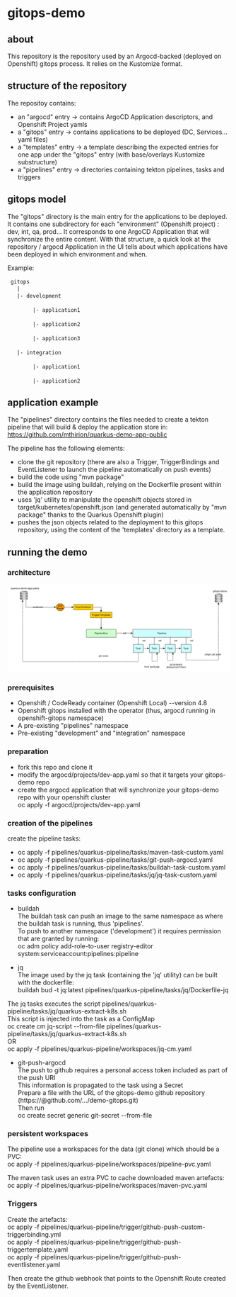 # gitops-demo

## about
This repository is the repository used by an Argocd-backed (deployed on Openshift) gitops process.
It relies on the Kustomize format.

## structure of the repository
The repositoy contains:
- an "argocd" entry      -> contains ArgoCD Application descriptors, and Openshift Project yamls
- a "gitops" entry       -> contains applications to be deployed (DC, Services... yaml files) 
- a "templates" entry    -> a template describing the expected entries for one app under the "gitops" entry (with base/overlays Kustomize substructure)
- a "pipelines" entry    -> directories containing tekton pipelines, tasks and triggers

## gitops model
The "gitops" directory is the main entry for the applications to be deployed.
It contains one subdirectory for each "environment" (Openshift project) : dev, int, qa, prod...
It corresponds to one ArgoCD Application that will synchronize the entire content.
With that structure, a quick look at the repository / argocd Application in the UI tells about which applications have been deployed in which environment and when.

Example:

     gitops
       |
       |- development
    
            |- application1
        
            |- application2
        
            |- application3
        
       |- integration
    
            |- application1
        
            |- application2
        

## application example
The "pipelines" directory contains the files needed to create a tekton pipeline that will build & deploy the application store in: <br/>
https://github.com/mthirion/quarkus-demo-app-public

The pipeline has the following elements:<br/>
- clone the git repository (there are also a Trigger, TriggerBindings and EventListener to launch the pipeline automatically on push events)
- build the code using "mvn package"
- build the image using buildah, relying on the Dockerfile present within the application repository
- uses 'jq' utility to manipulate the openshift objects stored in target/kubernetes/openshift.json (and generated automatically by "mvn package" thanks to the Quarkus Openshift plugin)
- pushes the json objects related to the deployment to this gitops repository, using the content of the 'templates' directory as a template.

## running the demo

### architecture
![CI/CD pipeline](https://github.com/mthirion/gitops-demo/blob/master/gitops-demo.png)

### prerequisites
- Openshift / CodeReady container (Openshift Local) --version 4.8
- Openshift gitops installed with the operator (thus, argocd running in openshift-gitops namespace)
- A pre-existing "pipelines" namespace
- Pre-existing "development" and "integration" namespace

### preparation
- fork this repo and clone it
- modify the argocd/projects/dev-app.yaml so that it targets your gitops-demo repo
- create the argocd application that will synchronize your gitops-demo repo with your openshift cluster <br/>
  oc apply -f argocd/projects/dev-app.yaml
  
### creation of the pipelines
create the pipeline tasks: <br/>
- oc apply -f pipelines/quarkus-pipeline/tasks/maven-task-custom.yaml 
- oc apply -f pipelines/quarkus-pipeline/tasks/git-push-argocd.yaml
- oc apply -f pipelines/quarkus-pipeline/tasks/buildah-task-custom.yaml
- oc apply -f pipelines/quarkus-pipeline/tasks/jq/jq-task-custom.yaml 

### tasks configuration
- buildah <br/>
The buildah task can push an image to the same namespace as where the buildah task is running, thus 'pipelines'. <br/>
To push to another namespace ('development') it requires permission that are granted by running: <br/>
oc adm policy add-role-to-user registry-editor system:serviceaccount:pipelines:pipeline 

- jq <br/>
The image used by the jq task (containing the 'jq' utility) can be built with the dockerfile: <br/>
buildah bud -t jq:latest pipelines/quarkus-pipeline/tasks/jq/Dockerfile-jq

The jq tasks executes the script pipelines/quarkus-pipeline/tasks/jq/quarkus-extract-k8s.sh <br/>
This script is injected into the task as a ConfigMap <br/>
oc create cm jq-script --from-file pipelines/quarkus-pipeline/tasks/jq/quarkus-extract-k8s.sh <br/>
OR <br/>
oc apply -f pipelines/quarkus-pipeline/workspaces/jq-cm.yaml

- git-push-argocd <br/>
The push to github requires a personal access token included as part of the push URI <br/>
This information is propagated to the task using a Secret <br/>
Prepare a file with the URL of the gitops-demo github repository (https://<pat>@github.com/.../demo-gitops.git) <br/>
Then run <br/>
oc create secret generic git-secret --from-file <filename>

### persistent workspaces
The pipeline use a workspaces for the data (git clone) which should be a PVC: <br/>
oc apply -f pipelines/quarkus-pipeline/workspaces/pipeline-pvc.yaml

The maven task uses an extra PVC to cache downloaded maven artefacts: <br/>
oc apply -f pipelines/quarkus-pipeline/workspaces/maven-pvc.yaml

### Triggers
Create the artefacts:      
oc apply -f pipelines/quarkus-pipeline/trigger/github-push-custom-triggerbinding.yml <br/>
oc apply -f pipelines/quarkus-pipeline/trigger/github-push-triggertemplate.yaml <br/>
oc apply -f pipelines/quarkus-pipeline/trigger/github-push-eventlistener.yaml <br/>
     
Then create the github webhook that points to the Openshift Route created by the EventListener.
     
     
